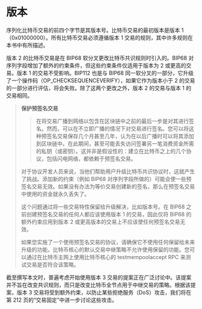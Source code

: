 # 版本

序列化比特币交易的前四个字节是其版本号。比特币交易的最初版本是版本 1（0x01000000）。所有比特币交易必须遵循版本 1 交易的规则，其中许多规则在本书中有所描述。

版本 2 的比特币交易是在 BIP68 软分叉更改比特币共识规则时引入的。BIP68 对序列字段增加了额外的约束条件，但这些约束条件仅适用于版本为 2 或更高的交易。版本 1 的交易不受影响。BIP112 也是与 BIP68 同一软分叉的一部分，它升级了一个操作码（OP\_CHECKSEQUENCEVERIFY），如果它作为版本小于 2 的交易的一部分进行评估，将会失败。除了这两个更改之外，版本 2 的交易与版本 1 的交易相同。 

> **保护预签名交易**
>
>  > 在将交易广播到网络以包含在区块链中之前的最后一步是对其进行签名。然而，可以在不立即广播的情况下对交易进行签名。您可以将这种预签名交易保存几个月甚至几年，认为在以后广播时可以将其添加到区块链中。在此期间，甚至可能丢失访问签署另一笔消费资金所需的私钥（或密钥）。这并非是假设性的：建立在比特币之上的几个协议，包括闪电网络，都依赖于预签名交易。&#x20;
>
> 对于协议开发人员来说，当他们帮助用户升级比特币共识协议时，这就产生了挑战。添加新的约束（例如 BIP68 对序列字段所做的）可能会使一些预签名交易无效。如果没有办法为等价交易创建新的签名，那么在预签名交易中使用的资金就永久丢失了。
>
> &#x20;这个问题通过将一些交易特性保留给升级解决，比如版本号。在 BIP68 之前创建预签名交易的任何人都应该使用版本 1 的交易，因此仅将 BIP68 的额外约束应用到版本 2 或更高版本的交易上不应该使任何预签名交易无效。&#x20;
>
> 如果您实施了一个使用预签名交易的协议，请确保它不使用任何保留给未来升级的功能。比特币核心的默认交易中继策略不允许使用保留的功能。您可以通过在比特币主网上使用比特币核心的 testmempoolaccept RPC 来测试交易是否符合该策略。

截至撰写本文时，普遍考虑开始使用版本 3 交易的提案正在广泛讨论中。该提案并不旨在改变共识规则，而只是改变比特币全节点用于中继交易的策略。根据该提案，版本 3 交易将受到额外约束，以防止某些拒绝服务（DoS）攻击，我们将在第 212 页的“交易固定”中进一步讨论这些攻击。
